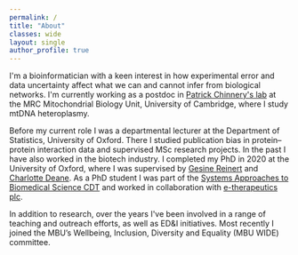 ```yaml
---
permalink: /
title: "About"
classes: wide
layout: single
author_profile: true
---
```


I'm a bioinformatician with a keen interest in how experimental error and data uncertainty affect what we can and cannot infer from biological networks. I'm currently working as a postdoc in [Patrick Chinnery's lab](http://www.mrc-mbu.cam.ac.uk/people/patrick-chinnery) at the MRC Mitochondrial Biology Unit, University of Cambridge, where I study mtDNA heteroplasmy.

Before  my current role I was a departmental lecturer at the Department of Statistics, University of Oxford. There I studied publication bias in protein–protein interaction data and supervised MSc research projects. In the past I have also worked in the biotech industry. I completed my PhD in 2020 at the University of Oxford, where I was supervised by [Gesine Reinert](http://www.stats.ox.ac.uk/~reinert/) and [Charlotte Deane](http://www.stats.ox.ac.uk/~deane/#). As a PhD student I was part of the [Systems Approaches to Biomedical Science CDT](https://www.sabsr3.ox.ac.uk/home) and worked in collaboration with [e-therapeutics plc](https://www.etherapeutics.co.uk/).

In addition to research, over the years I've been involved in a range of teaching and outreach efforts, as well as ED\&I initiatives. Most recently I joined the MBU’s Wellbeing, Inclusion, Diversity and Equality (MBU WIDE) committee.
